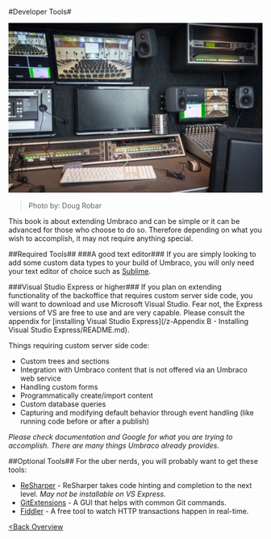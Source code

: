 #Developer Tools#

![9026576438_2b6993f317_o (1).jpg](assets/9026576438_2b6993f317_o.jpg)
>Photo by: Doug Robar

This book is about extending Umbraco and can be simple or it can be advanced for those who choose to do so.  Therefore depending on what you wish to accomplish, it may not require anything special.

##Required Tools##
###A good text editor###
If you are simply looking to add some custom data types to your build of Umbraco, you will only need your text editor of choice such as [Sublime](http://www.sublimetext.com/).

###Visual Studio Express or higher###
If you plan on extending functionality of the backoffice that requires custom server side code, you will want to download and use Microsoft Visual Studio.  Fear not, the Express versions of VS are free to use and are very capable.  Please consult the appendix for [installing Visual Studio Express](/z-Appendix B - Installing Visual Studio Express/README.md).

Things requiring custom server side code:
* Custom trees and sections
* Integration with Umbraco content that is not offered via an Umbraco web service
* Handling custom forms
* Programmatically create/import content
* Custom database queries
* Capturing and modifying default behavior through event handling (like running code before or after a publish)

*Please check documentation and Google for what you are trying to accomplish.  There are many things Umbraco already provides.*

##Optional Tools##
For the uber nerds, you will probably want to get these tools:

* [ReSharper](https://www.jetbrains.com/resharper/) - ReSharper takes code hinting and completion to the next level.  *May not be installable on VS Express.*
* [GitExtensions](https://code.google.com/p/gitextensions/) - A GUI that helps with common Git commands.
* [Fiddler](http://www.telerik.com/fiddler) - A free tool to watch HTTP transactions happen in real-time.

[<Back Overview](README.md)

